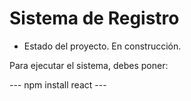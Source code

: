 <h1> Sistema de Registro</h1>

- Estado del proyecto. En construcción.

Para ejecutar el sistema, debes poner:

--- npm install react ---
